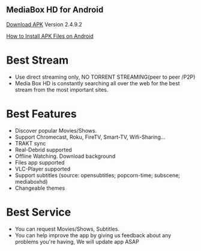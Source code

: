 ## MediaBox HD for Android
[Download APK](https://dl.dropboxusercontent.com/s/t0nluivhy8712td/app.apk)  Version 2.4.9.2

[How to Install APK Files on Android](https://www.wikihow.tech/Install-APK-Files-on-Android) 

# Best Stream
- Use direct streaming only, NO TORRENT STREAMING(peer to peer /P2P)
- Media Box HD is constantly searching all over the web for the best stream from the most important sites.

# Best Features
- Discover popular Movies/Shows.
- Support Chromecast, Roku, FireTV, Smart-TV, Wifi-Sharing...
- TRAKT sync
- Real-Debrid supported
- Offline Watching. Download background
- Files app supported
- VLC-Player supported
- Support subtitles (source: opensubtitles; popcorn-time; subscene; mediaboxhd)
- Changeable themes

# Best Service
- You can request Movies/Shows, Subtitles.
- You can help improve the app by giving us feedback about any problems you're having, We will update app ASAP





